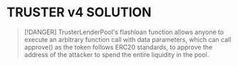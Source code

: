 # TRUSTER v4 SOLUTION

> [!DANGER]
> TrusterLenderPool's flashloan function allows anyone to execute an arbitrary function call with data parameters, which can call approve() as the token follows ERC20 standards, to approve the address of the attacker to spend the entire liquidity in the pool. 